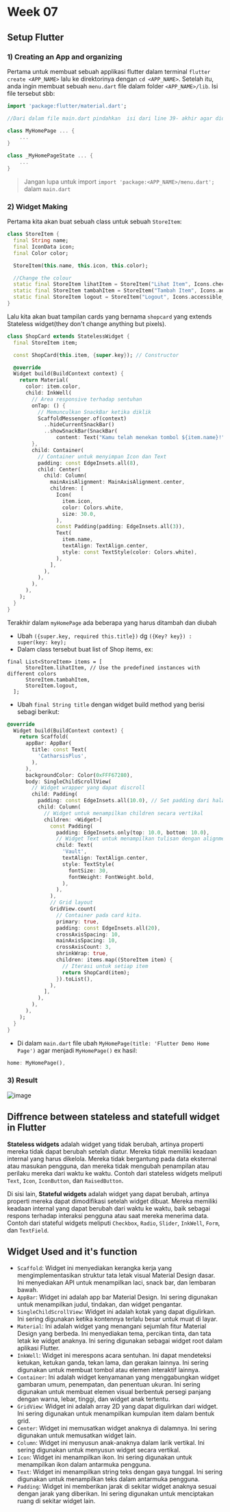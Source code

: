 # Week 07
## Setup Flutter
### 1) Creating an App and organizing
Pertama untuk membuat sebuah applikasi flutter dalam terminal `flutter create <APP_NAME>` lalu ke direktorinya dengan `cd <APP_NAME>`. Setelah itu, anda ingin membuat sebuah `menu.dart` file dalam folder `<APP_NAME>/lib`. Isi file tersebut sbb:
```dart
import 'package:flutter/material.dart';

//Dari dalam file main.dart pindahkan  isi dari line 39- akhir agar didalam menu.dart ada class berikut:

class MyHomePage ... {
    ...
}

class _MyHomePageState ... {
    ...
}
```

>Jangan lupa untuk import `import 'package:<APP_NAME>/menu.dart';` dalam `main.dart`

### 2) Widget Making

Pertama kita akan buat sebuah class untuk sebuah `StoreItem`:
```dart
class StoreItem {
  final String name;
  final IconData icon;
  final Color color;

  StoreItem(this.name, this.icon, this.color);

  //Change the colour
  static final StoreItem lihatItem = StoreItem("Lihat Item", Icons.checklist, Color(0xFFC06C84));
  static final StoreItem tambahItem = StoreItem("Tambah Item", Icons.add_box, Color(0xFF6C5B7B));
  static final StoreItem logout = StoreItem("Logout", Icons.accessible_forward_sharp, Color(0xFF355C7D));
}
```
Lalu kita akan buat tampilan cards yang bernama `shopcard` yang  extends Stateless widget(they don't change anything but pixels).

```dart
class ShopCard extends StatelessWidget {
  final StoreItem item;

  const ShopCard(this.item, {super.key}); // Constructor

  @override
  Widget build(BuildContext context) {
    return Material(
      color: item.color,
      child: InkWell(
        // Area responsive terhadap sentuhan
        onTap: () {
          // Memunculkan SnackBar ketika diklik
          ScaffoldMessenger.of(context)
            ..hideCurrentSnackBar()
            ..showSnackBar(SnackBar(
                content: Text("Kamu telah menekan tombol ${item.name}!")));
        },
        child: Container(
          // Container untuk menyimpan Icon dan Text
          padding: const EdgeInsets.all(8),
          child: Center(
            child: Column(
              mainAxisAlignment: MainAxisAlignment.center,
              children: [
                Icon(
                  item.icon,
                  color: Colors.white,
                  size: 30.0,
                ),
                const Padding(padding: EdgeInsets.all(3)),
                Text(
                  item.name,
                  textAlign: TextAlign.center,
                  style: const TextStyle(color: Colors.white),
                ),
              ],
            ),
          ),
        ),
      ),
    );
  }
}
```

Terakhir dalam `myHomePage` ada beberapa yang harus ditambah dan diubah 
+ Ubah `({super.key, required this.title})` dg `({Key? key}) : super(key: key);`
+ Dalam class tersebut buat list of Shop items, ex:
```
final List<StoreItem> items = [
      StoreItem.lihatItem, // Use the predefined instances with different colors
      StoreItem.tambahItem,
      StoreItem.logout,
  ];
```
+ Ubah `final String title` dengan widget build method yang berisi sebagi berikut:
```dart
@override
  Widget build(BuildContext context) {
    return Scaffold(
      appBar: AppBar(
        title: const Text(
          'CatharsisPlus',
        ),
      ),
      backgroundColor: Color(0xFFF67280),
      body: SingleChildScrollView(
        // Widget wrapper yang dapat discroll
        child: Padding(
          padding: const EdgeInsets.all(10.0), // Set padding dari halaman
          child: Column(
            // Widget untuk menampilkan children secara vertikal
            children: <Widget>[
              const Padding(
                padding: EdgeInsets.only(top: 10.0, bottom: 10.0),
                // Widget Text untuk menampilkan tulisan dengan alignment center dan style yang sesuai
                child: Text(
                  'Vault',
                  textAlign: TextAlign.center,
                  style: TextStyle(
                    fontSize: 30,
                    fontWeight: FontWeight.bold,
                  ),
                ),
              ),
              // Grid layout
              GridView.count(
                // Container pada card kita.
                primary: true,
                padding: const EdgeInsets.all(20),
                crossAxisSpacing: 10,
                mainAxisSpacing: 10,
                crossAxisCount: 3,
                shrinkWrap: true,
                children: items.map((StoreItem item) {
                  // Iterasi untuk setiap item
                  return ShopCard(item);
                }).toList(),
              ),
            ],
          ),
        ),
      ),
    );
  }
}
```
+ Di dalam `main.dart` file ubah `MyHomePage(title: 'Flutter Demo Home Page')` agar menjadi `MyHomePage()` ex hasil:
```dart
home: MyHomePage(),
```

### 3) Result
![image](https://github.com/Hilmy224/InventoryTask-Mobile/assets/108089955/365c9f88-cf55-476a-b6a6-af2f5cbf6572)


## Diffrence between stateless and statefull widget in Flutter
__Stateless widgets__ adalah widget yang tidak berubah, artinya properti mereka tidak dapat berubah setelah diatur. Mereka tidak memiliki keadaan internal yang harus dikelola. Mereka tidak bergantung pada data eksternal atau masukan pengguna, dan mereka tidak mengubah penampilan atau perilaku mereka dari waktu ke waktu. Contoh dari stateless widgets meliputi `Text`, `Icon`, `IconButton`, dan `RaisedButton`.

Di sisi lain, __Stateful widgets__ adalah widget yang dapat berubah, artinya properti mereka dapat dimodifikasi setelah widget dibuat. Mereka memiliki keadaan internal yang dapat berubah dari waktu ke waktu, baik sebagai respons terhadap interaksi pengguna atau saat mereka menerima data. Contoh dari stateful widgets meliputi `Checkbox`, `Radio`, `Slider`, `InkWell`, `Form`, dan `TextField`.

## Widget Used and it's function
+ `Scaffold`: Widget ini menyediakan kerangka kerja yang mengimplementasikan struktur tata letak visual Material Design dasar. Ini menyediakan API untuk menampilkan laci, snack bar, dan lembaran bawah.
+ `AppBar`: Widget ini adalah app bar Material Design. Ini sering digunakan untuk menampilkan judul, tindakan, dan widget pengantar.
+ `SingleChildScrollView`: Widget ini adalah kotak yang dapat digulirkan. Ini sering digunakan ketika kontennya terlalu besar untuk muat di layar.
+ `Material`: Ini adalah widget yang menangani sejumlah fitur Material Design yang berbeda. Ini menyediakan tema, percikan tinta, dan tata letak ke widget anaknya. Ini sering digunakan sebagai widget root dalam aplikasi Flutter.
+ `InkWell`: Widget ini merespons acara sentuhan. Ini dapat mendeteksi ketukan, ketukan ganda, tekan lama, dan gerakan lainnya. Ini sering digunakan untuk membuat tombol atau elemen interaktif lainnya.
+ `Container`: Ini adalah widget kenyamanan yang menggabungkan widget gambaran umum, penempatan, dan penentuan ukuran. Ini sering digunakan untuk membuat elemen visual berbentuk persegi panjang dengan warna, lebar, tinggi, dan widget anak tertentu.
+ `GridView`: Widget ini adalah array 2D yang dapat digulirkan dari widget. Ini sering digunakan untuk menampilkan kumpulan item dalam bentuk grid.
+ `Center`: Widget ini memusatkan widget anaknya di dalamnya. Ini sering digunakan untuk memusatkan widget lain.
+ `Column`: Widget ini menyusun anak-anaknya dalam larik vertikal. Ini sering digunakan untuk menyusun widget secara vertikal.
+ `Icon`: Widget ini menampilkan ikon. Ini sering digunakan untuk menampilkan ikon dalam antarmuka pengguna.
+ `Text`: Widget ini menampilkan string teks dengan gaya tunggal. Ini sering digunakan untuk menampilkan teks dalam antarmuka pengguna.
+ `Padding`: Widget ini memberikan jarak di sekitar widget anaknya sesuai dengan jarak yang diberikan. Ini sering digunakan untuk menciptakan ruang di sekitar widget lain.
